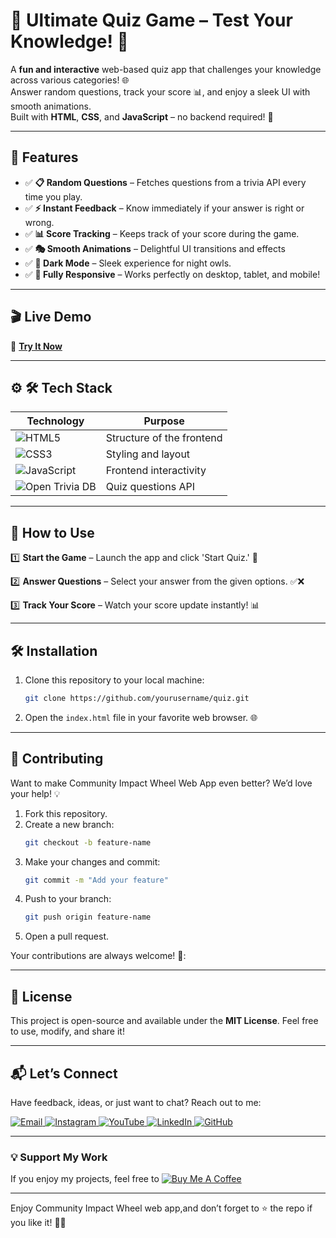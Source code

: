 # 🧠 Ultimate Quiz Game – Test Your Knowledge! 🎉   

A **fun and interactive** web-based quiz app that challenges your knowledge across various categories! 🌐  
Answer random questions, track your score 📊, and enjoy a sleek UI with smooth animations.  
Built with **HTML**, **CSS**, and **JavaScript** – no backend required! 🚀  


---

## 🌟 Features  
- ✅ **📋 Random Questions** – Fetches questions from a trivia API every time you play.  
- ✅ **⚡ Instant Feedback** – Know immediately if your answer is right or wrong.  
- ✅ **📊 Score Tracking** – Keeps track of your score during the game. 
- ✅ **🎭 Smooth Animations** – Delightful UI transitions and effects
- ✅ **🌙 Dark Mode** – Sleek experience for night owls.  
- ✅ **📱 Fully Responsive** – Works perfectly on desktop, tablet, and mobile!  


    
---      
## 🎬 Live Demo 

🔗 **[Try It Now]()**  


---

## ⚙ 🛠 Tech Stack
| **Technology**  | **Purpose** |
|-----------------|-------------|
| ![HTML5](https://img.shields.io/badge/HTML5-E34F26?style=for-the-badge&logo=html5&logoColor=white) | Structure of the frontend |
| ![CSS3](https://img.shields.io/badge/CSS3-1572B6?style=for-the-badge&logo=css3&logoColor=white) | Styling and layout |
| ![JavaScript](https://img.shields.io/badge/JavaScript-F7DF1E?style=for-the-badge&logo=javascript&logoColor=black) | Frontend interactivity |
| ![Open Trivia DB](https://img.shields.io/badge/Open%20Trivia%20DB-FF6F00?style=for-the-badge&logo=database&logoColor=white) | Quiz questions API |  


---

## 🚀 How to Use 
1️⃣  **Start the Game** – Launch the app and click 'Start Quiz.' 🏁

2️⃣  **Answer Questions** – Select your answer from the given options. ✅❌  

3️⃣   **Track Your Score** – Watch your score update instantly! 📊



---

## 🛠️ Installation  

1. Clone this repository to your local machine:  
   ```bash  
   git clone https://github.com/yourusername/quiz.git
   ```  

2. Open the `index.html` file in your favorite web browser. 🌐  
 

---

## 🤝 Contributing  

Want to make Community Impact Wheel Web App even better? We’d love your help! 💡  
1. Fork this repository.  
2. Create a new branch:  
   ```bash  
   git checkout -b feature-name  
   ```  
3. Make your changes and commit:  
   ```bash  
   git commit -m "Add your feature"  
   ```  
4. Push to your branch:  
   ```bash  
   git push origin feature-name  
   ```  
5. Open a pull request.  

Your contributions are always welcome! 🌟:


---

## 📜 License  

This project is open-source and available under the **MIT License**. Feel free to use, modify, and share it!  

---

## 📬 Let’s Connect  

Have feedback, ideas, or just want to chat? Reach out to me:  
<div>
  <a href="mailto:onlykelvin06@gmail.com">
    <img src="https://img.shields.io/badge/Email-4285F4?style=for-the-badge&logo=gmail&logoColor=white" alt="Email" />
  </a>
  <a href="https://www.instagram.com/_.yo.kelvin/">
    <img src="https://img.shields.io/badge/Instagram-E4405F?style=for-the-badge&logo=instagram&logoColor=white" alt="Instagram" />
  </a>
  <a href="https://www.youtube.com/@TechTutor_Tv?sub_confirmation=1">
    <img src="https://img.shields.io/badge/YouTube-FF0000?style=for-the-badge&logo=youtube&logoColor=white" alt="YouTube" />
  </a>
  <a href = "https://www.linkedin.com/in/kelvin-agyare-yeboah-6728a7301?utm_source=share&utm_campaign=share_via&utm_content=profile&utm_medium=android_app">
    <img src="https://img.shields.io/badge/LinkedIn-0077B5?style=for-the-badge&logo=linkedin&logoColor=white" alt="LinkedIn" />
  </a>
  <a href="https://github.com/KelvCodes">
    <img src="https://img.shields.io/badge/GitHub-181717?style=for-the-badge&logo=github&logoColor=white" alt="GitHub" />
  </a>
</div>     
 
---
### 💡 Support My Work  
If you enjoy my projects, feel free to [![Buy Me A Coffee](https://img.shields.io/badge/Buy%20Me%20A%20Coffee-%F0%9F%8C%8D-yellow?style=for-the-badge&logo=buy-me-a-coffee&logoColor=black)](https://www.buymeacoffee.com/kelvcodes) 

---
Enjoy Community Impact Wheel web app,and don’t forget to ⭐ the repo if you like it! 🥳✨  







